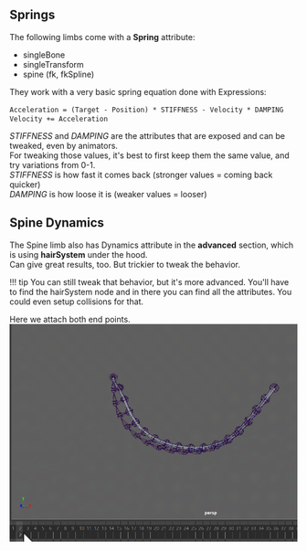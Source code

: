 ## Springs
The following limbs come with a **Spring** attribute:

 * singleBone    
 * singleTransform    
 * spine (fk, fkSpline)

They work with a very basic spring equation done with Expressions:
```
Acceleration = (Target - Position) * STIFFNESS - Velocity * DAMPING
Velocity += Acceleration
```
*STIFFNESS* and *DAMPING* are the attributes that are exposed and can be tweaked, even by animators.   
For tweaking those values, it's best to first keep them the same value, and try variations from 0-1.   
*STIFFNESS* is how fast it comes back (stronger values = coming back quicker)  
*DAMPING* is how loose it is (weaker values = looser)  

## Spine Dynamics
The Spine limb also has Dynamics attribute in the **advanced** section, which is using **hairSystem** under the hood.  
Can give great results, too. But trickier to tweak the behavior. 

!!! tip
    You can still tweak that behavior, but it's more advanced. You'll have to find the hairSystem node and in there
    you can find all the attributes. You could even setup collisions for that.

Here we attach both end points. 
![Alt text](../images/dynamics_spineTwoEndPoints.gif)  

